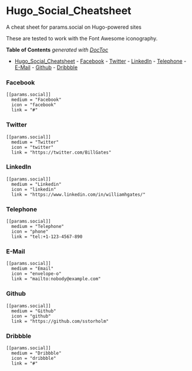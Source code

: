 # Hugo_Social_Cheatsheet
A cheat sheet for params.social on Hugo-powered sites

These are tested to work with the Font Awesome iconography.

**Table of Contents**  *generated with [DocToc](http://doctoc.herokuapp.com/)*

- [Hugo_Social_Cheatsheet](#)
		- [Facebook](#)
		- [Twitter](#)
		- [LinkedIn](#)
		- [Telephone](#)
		- [E-Mail](#)
		- [Github](#)
		- [Dribbble](#)

### Facebook
```
[[params.social]]
  medium = "Facebook"
  icon = "facebook"
  link = "#"
```
### Twitter
```
[[params.social]]
  medium = "Twitter"
  icon = "twitter"
  link = "https://twitter.com/BillGates"
```
### LinkedIn
```
[[params.social]]
  medium = "Linkedin"
  icon = "linkedin"
  link = "https://www.linkedin.com/in/williamhgates/"  
```
### Telephone
```
[[params.social]]
  medium = "Telephone"
  icon = "phone"
  link = "tel:+1-123-4567-890
```
### E-Mail
```
[[params.social]]
  medium = "Email"
  icon = "envelope-o"
  link = "mailto:nobody@example.com"
```
### Github
```
[[params.social]]
  medium = "Github"
  icon = "github"
  link = "https://github.com/sstorholm"
```
### Dribbble
```
[[params.social]]
  medium = "Dribbble"
  icon = "dribbble"
  link = "#"
```



